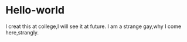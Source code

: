 # Hello-world
I creat this at college,I will see it at future.
I am a strange gay,why I come here,strangly.
